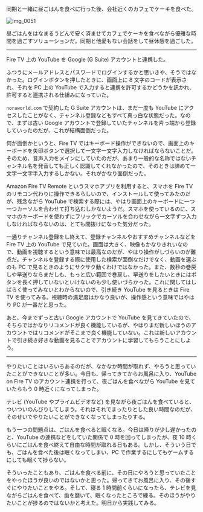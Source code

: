 同期と一緒に昼ごはんを食べに行った後、会社近くのカフェでケーキを食べた。

![img_0051](/images/2018/08/img_0051.jpg)

昼ごはんをはなまるうどんで安く済ませてカフェでケーキを食べながら優雅な時間を過ごすソリューションだ。同期と他愛もない会話をして昼休憩を過ごした。

---

Fire TV 上の YouTube を Google (G Suite) アカウントと連携した。

ふつうにメールアドレスとパスワードでログインするかと思いきや、そうではなかった。ログインボタンを押したときに、画面上に 8 文字のコードが表示され、それを PC 上の YouTube で入力すると連携を許可するかどうかを訊かれ、許可すると連携される仕組みになっていた。

`noraworld.com` で契約した G Suite アカウントは、まだ一度も YouTube にアクセスしたことがなく、チャンネル登録などもすべて真っ白な状態だった。なので、まずは古い Google アカウントで登録していたチャンネルを片っ端から登録していったのだが、これが結構面倒だった。

何が面倒かというと、Fire TV ではキーボード操作ができないので、画面上のキーボードを矢印ボタンで選択して一文字一文字入力しなければならないことだ。そのため、音声入力をメインにしていたのだが、あまり一般的な名称ではないチャンネル名を発音しても正しく認識してくれなかったので、そのときは諦めて一文字一文字手入力するしかない。それがかなり面倒だった。

Amazon Fire TV Remote というスマホアプリを利用すると、スマホを Fire TV のリモコン代わりに操作できるらしいので、インストールして使ってみたのだが、残念ながら YouTube で検索する際には、やはり画面上のキーボードに一つ一つカーソルを合わせて打ち込むしかないようだ。スマホを使っているのに、スマホのキーボードを使わずにフリックでカーソルを合わせながら一文字ずつ入力しなければならないのは、とても間抜けになった気分だった。

一通りチャンネル登録をし終えて、登録チャンネルやおすすめチャンネルなどを Fire TV 上の YouTube で見ていた。画面は大きく、映像もかなりきれいなので、動画を視聴するという意味では最高なのだが、やはり操作がしづらいのが難点だ。チャンネルを登録する際に使用した検索が面倒なだけでなく、動画を選ぶのも PC で見るときのようにサクサク動くわけではなかった。また、数秒の巻戻しや早送りならまだしも、もっと広い範囲で巻戻し、早送りをしたいときにはボタンを長く押していないといけないのも少し使いづらかった。これに関してはしばらく使ってみないとわからないので、引き続き YouTube を見るときは Fire TV を使ってみる。視聴時の満足度はかなり良いが、操作感という意味ではやはり PC が一番だと思った。

あと、今までずっと古い Google アカウントで YouTube を見てきていたので、そちらではかなりリコメンドが良く機能しているが、やはりまだ新しいほうのアカウントではリコメンドがそこまで良く機能していない。これは新しいアカウントで引き続き好きな動画を見ることでアカウントに学習してもらうことにしよう。

---

やりたいことはいろいろあるのだが、なかなか時間が取れず、やろうと思っていたことができないことが多い。今日も、帰ってきてからお風呂に入り、YouTube on Fire TV のアカウント連携を行って、夜ごはんを食べながら YouTube を見ていたらもう 0 時近くになってしまった。

テレビ (YouTube やプライムビデオなど) を見ながら夜ごはんを食べていると、ついついのんびりしてしまう。それはそれでまったりとした良い時間なのだが、そのせいでやりたいことができなくなってしまったりする。

もう一つの問題点は、ごはんを食べると眠くなる。今日は帰りが少し遅かったのと、YouTube の連携などをしていた関係で 0 時を回ってしまったが、夜 10 時くらいにごはんを食べ終えて自由な時間が取れる日もある。しかし、そういう日でも、ごはんを食べた後は眠くなってしまい、PC で作業するにしてもゲームするにしても眠くて捗らない。

そういったこともあり、ごはんを食べる前に、その日にやろうと思っていたことをやったほうが良いのではないかと思った。帰ってきてお風呂に入り、その後すぐにやりたいことをやる。そして、寝る 1 時間前くらいになったら、テレビを見ながらごはんを食べて、歯を磨いて、眠くなったところで練る。そのほうがやりたいことが捗るのではないかと考えた。明日から実践してみる。
